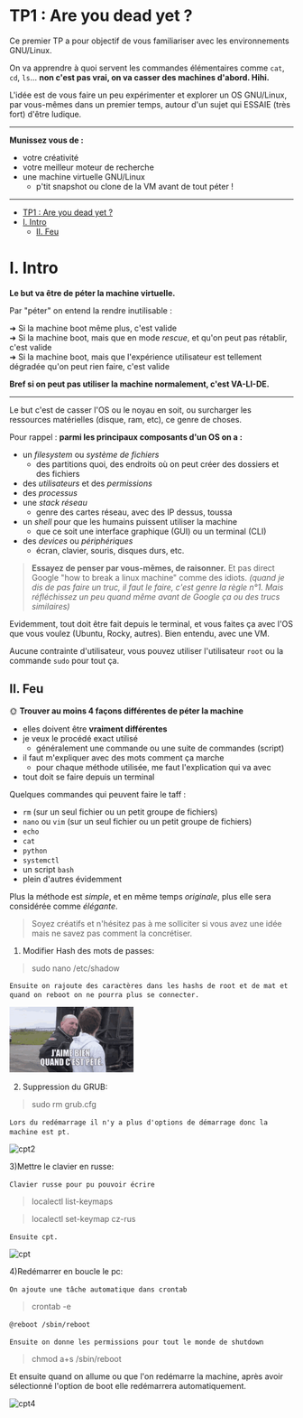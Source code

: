 # TP1 : Are you dead yet ?

Ce premier TP a pour objectif de vous familiariser avec les environnements GNU/Linux.  

On va apprendre à quoi servent les commandes élémentaires comme `cat`, `cd`, `ls`... **non c'est pas vrai, on va casser des machines d'abord. Hihi.**

L'idée est de vous faire un peu expérimenter et explorer un OS GNU/Linux, par vous-mêmes dans un premier temps, autour d'un sujet qui ESSAIE (très fort) d'être ludique.

---

**Munissez vous de :**

- votre créativité
- votre meilleur moteur de recherche
- une machine virtuelle GNU/Linux
  - p'tit snapshot ou clone de la VM avant de tout péter !

---

- [TP1 : Are you dead yet ?](#tp1--are-you-dead-yet-)
- [I. Intro](#i-intro)
  - [II. Feu](#ii-feu)

# I. Intro

**Le but va être de péter la machine virtuelle.**

Par "péter" on entend la rendre inutilisable :

➜ Si la machine boot même plus, c'est valide  
➜ Si la machine boot, mais que en mode *rescue*, et qu'on peut pas rétablir, c'est valide  
➜ Si la machine boot, mais que l'expérience utilisateur est tellement dégradée qu'on peut rien faire, c'est valide

**Bref si on peut pas utiliser la machine normalement, c'est VA-LI-DE.**  


---

Le but c'est de casser l'OS ou le noyau en soit, ou surcharger les ressources matérielles (disque, ram, etc), ce genre de choses.

Pour rappel : **parmi les principaux composants d'un OS on a :**

- un *filesystem* ou *système de fichiers*
  - des partitions quoi, des endroits où on peut créer des dossiers et des fichiers
- des *utilisateurs* et des *permissions*
- des *processus*
- une *stack réseau*
  - genre des cartes réseau, avec des IP dessus, toussa
- un *shell* pour que les humains puissent utiliser la machine
  - que ce soit une interface graphique (GUI) ou un terminal (CLI)
- des *devices* ou *périphériques*
  - écran, clavier, souris, disques durs, etc.

> **Essayez de penser par vous-mêmes, de raisonner.** Et pas direct Google "how to break a linux machine" comme des idiots. *(quand je dis de pas faire un truc, il faut le faire, c'est genre la règle n°1. Mais réfléchissez un peu quand même avant de Google ça ou des trucs similaires)*

Evidemment, tout doit être fait depuis le terminal, et vous faites ça avec l'OS que vous voulez (Ubuntu, Rocky, autres). Bien entendu, avec une VM.

Aucune contrainte d'utilisateur, vous pouvez utiliser l'utilisateur `root` ou la commande `sudo` pour tout ça.

## II. Feu

🌞 **Trouver au moins 4 façons différentes de péter la machine**

- elles doivent être **vraiment différentes**
- je veux le procédé exact utilisé
  - généralement une commande ou une suite de commandes (script)
- il faut m'expliquer avec des mots comment ça marche
  - pour chaque méthode utilisée, me faut l'explication qui va avec
- tout doit se faire depuis un terminal

Quelques commandes qui peuvent faire le taff :

- `rm` (sur un seul fichier ou un petit groupe de fichiers)
- `nano` ou `vim` (sur un seul fichier ou un petit groupe de fichiers)
- `echo`
- `cat`
- `python`
- `systemctl`
- un script `bash`
- plein d'autres évidemment

Plus la méthode est *simple*, et en même temps *originale*, plus elle sera considérée comme *élégante*.

> Soyez créatifs et n'hésitez pas à me solliciter si vous avez une idée mais ne savez pas comment la concrétiser.


1) Modifier Hash des mots de passes:

>sudo nano /etc/shadow

```
Ensuite on rajoute des caractères dans les hashs de root et de mat et quand on reboot on ne pourra plus se connecter.
```

![cpt1](./src/cpt1.gif)

2) Suppression du GRUB:

>sudo rm grub.cfg

```Lors du redémarrage il n'y a plus d'options de démarrage donc la machine est pt.```

![cpt2](./src/cpt2.gif)

3)Mettre le clavier en russe:

```Clavier russe pour pu pouvoir écrire```

>localectl list-keymaps

>localectl set-keymap cz-rus

```Ensuite cpt.```

![cpt](./src/vilebrequin-vilebrequin-sylvain-levy.gif)

4)Redémarrer en boucle le pc:

```On ajoute une tâche automatique dans crontab```

>crontab -e

```@reboot /sbin/reboot```

```Ensuite on donne les permissions pour tout le monde de shutdown```

>chmod a+s /sbin/reboot

Et ensuite quand on allume ou que l'on redémarre la machine, après avoir sélectionné l'option de boot elle redémarrera automatiquement.

![cpt4](./src/cpt4.gif)